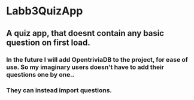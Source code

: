 # Labb3QuizApp

## A quiz app, that doesnt contain any basic question on first load.

### In the future I will add OpentriviaDB to the project, for ease of use. So my imaginary users doesn't have to add their questions one by one..
### They can instead import questions.
